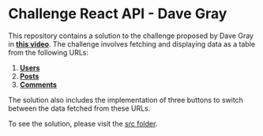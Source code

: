 # Challenge React API - Dave Gray

This repository contains a solution to the challenge proposed by Dave Gray in **[this video](https://www.youtube.com/watch?v=lf_uNOKVSnM&list=PL0Zuz27SZ-6PrE9srvEn8nbhOOyxnWXfp&index=16)**. The challenge involves fetching and displaying data as a table from the following URLs:

1. **[Users](https://jsonplaceholder.typicode.com/users)**
2. **[Posts](https://jsonplaceholder.typicode.com/posts)**
3. **[Comments](https://jsonplaceholder.typicode.com/comments)**

The solution also includes the implementation of three buttons to switch between the data fetched from these URLs.

To see the solution, please visit the [src folder](https://github.com/ThiagoDambroski/challenge-react-dave-gray/tree/master/src).
